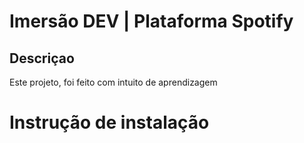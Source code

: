 # Imersão DEV | Plataforma Spotify

## Descriçao
Este projeto, foi feito com intuito de aprendizagem

# Instrução de instalação